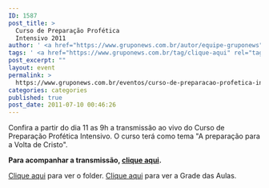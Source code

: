 ```yaml
---
ID: 1587
post_title: >
  Curso de Preparação Profética
  Intensivo 2011
author: ' <a href="https://www.gruponews.com.br/autor/equipe-gruponews" rel="tag">Equipe GrupoNews</a>'
tags: ' <a href="https://www.gruponews.com.br/tag/clique-aqui" rel="tag">clique aqui</a>, <a href="https://www.gruponews.com.br/tag/volta" rel="tag">volta</a>'
post_excerpt: ""
layout: event
permalink: >
  https://www.gruponews.com.br/eventos/curso-de-preparacao-profetica-intensivo-2011
categories: categories
published: true
post_date: 2011-07-10 00:46:26
---
```

Confira a partir do dia 11 as 9h a transmissão ao vivo do Curso de Preparação Profética Intensivo. O curso terá como tema "A preparação para a Volta de Cristo".

<strong>Para acompanhar a transmissão, <a title="Webtv" href="http://www.gruponews.com.br/webtv" target="_blank">clique aqui</a>.</strong>

<a href="http://www.revistaimpacto.com.br/wp-content/uploads/2011/04/Folder-CPPI-2011.pdf" target="_blank">Clique aqui</a> para ver o folder.
<a href="http://www.revistaimpacto.com.br/wp-content/uploads/2011/04/grade-de-aulas.pdf" target="_blank">Clique aqui</a> para ver a Grade das Aulas.